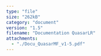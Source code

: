 ```yaml
---
type: "file"
size: "262kB"
category: "document"
version: "1.5"
filename: "Documentation QuasarLR"
attachments:
  - "./Docu_QuasarMF_v1-5.pdf"
---
```


